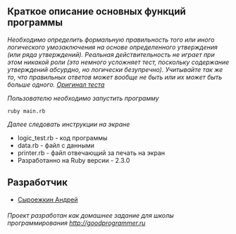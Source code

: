 ## Краткое описание основных функций программы
  *Необходимо определить формальную правильность того или иного логического умозаключения на основе определенного 
  утверждения (или ряда утверждений). Реальная действительность не играет при этом никакой роли (это немного усложняет 
  тест, поскольку содержание утверждений абсурдно, но логически безупречно). Учитывайте так же то, что правильных 
  ответов может вообще не быть или их может быть больше одного.
  [Оригинал теста](http://syntone.ru/psytesty/test-logicheskogo-myshleniya)*
 
  *Пользователю необходимо запустить программу*
     
  ```
  ruby main.rb
  ```
    
  *Далее следовать инструкции на экране*
  
  + logic_test.rb - код программы  
  + data.rb - файл с данными
  + printer.rb - файл отвечающий за печать на экран
  + Разработанно на Ruby версии - 2.3.0
  
## Разработчик

  * [Сыроежкин Андрей](https://github.com/MrBeean)
  
###### Проект разработан как домашнее задание для школы программирования http://goodprogrammer.ru
    